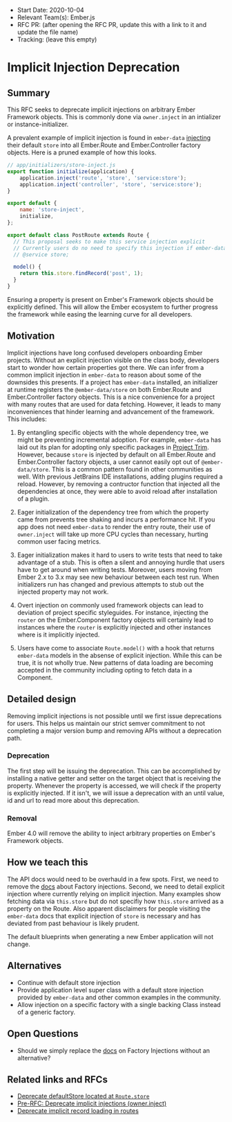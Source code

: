 - Start Date: 2020-10-04
- Relevant Team(s): Ember.js
- RFC PR: (after opening the RFC PR, update this with a link to it and update the file name)
- Tracking: (leave this empty)

# Implicit Injection Deprecation

## Summary

This RFC seeks to deprecate implicit injections on arbitrary Ember Framework objects. This is commonly done via `owner.inject` in an
intializer or instance-initializer.

A prevalent example of implicit injection is found in `ember-data` [injecting](https://github.com/emberjs/data/blob/4bd2b327c4cbca831f9e9f8bc6b497200a212f9b/packages/-ember-data/addon/setup-container.js) their default `store` into all
Ember.Route and Ember.Controller factory objects. Here is a pruned example of how this looks.

```js
// app/initializers/store-inject.js
export function initialize(application) {
    application.inject('route', 'store', 'service:store');
    application.inject('controller', 'store', 'service:store');
}

export default {
    name: 'store-inject',
    initialize,
};
```

```js
export default class PostRoute extends Route {
  // This proposal seeks to make this service injection explicit
  // Currently users do no need to specify this injection if ember-data is installed
  // @service store;

  model() {
    return this.store.findRecord('post', 1);
  }
}
```

Ensuring a property is present on Ember's Framework objects should be explicitly defined. This will allow the Ember ecosystem to
further progress the framework while easing the learning curve for all developers.

## Motivation

Implicit injections have long confused developers onboarding Ember projects. Without an
explicit injection visible on the class body, developers start to wonder how certain properties got there.
We can infer from a common implicit injection in `ember-data` to reason about some of the downsides this presents.
If a project has `ember-data` installed, an initializer at runtime registers the `@ember-data/store` on both
Ember.Route and Ember.Controller factory objects.  This is a nice convenience for a project with many routes
that are used for data fetching. However, it leads to many inconveniences that hinder learning and advancement
of the framework. This includes:

1. By entangling specific objects with the whole dependency tree, we might be preventing incremental adoption.
   For example, `ember-data` has laid out its plan for adopting only specific packages in [Project Trim](https://github.com/emberjs/data/issues/6166).
   However, because `store` is injected by default on all Ember.Route and Ember.Controller factory objects,
   a user cannot easily opt out of `@ember-data/store`. This is a common pattern found in other communities as well.
   With previous JetBrains IDE installations, adding plugins required a reload. However, by removing a contructor function
   that injected all the dependencies at once, they were able to avoid reload after installation of a plugin.

2. Eager initialization of the dependency tree from which the property came from prevents tree shaking and incurs a
   performance hit. If you app does not need `ember-data` to render the entry route, their use of `owner.inject` will
   take up more CPU cycles than necessary, hurting common user facing metrics.

3. Eager initialization makes it hard to users to write tests that need to take advantage of a stub.
   This is often a silent and annoying hurdle that users have to get around when writing tests.
   Moreover, users moving from Ember 2.x to 3.x may see new behaviour between each test run.
   When initializers run has changed and previous attempts to stub out the injected property may not work.

4. Overt injection on commonly used framework objects can lead to deviation of project specific styleguides. For instance,
   injecting the `router` on the Ember.Component factory objects will certainly lead to instances where the `router` is explicitly
   injected and other instances where is it implicitly injected.

5. Users have come to associate `Route.model()` with a hook that returns `ember-data` models in the absense of explicit injection.
   While this can be true, it is not wholly true. New patterns of data loading are becoming
   accepted in the community including opting to fetch data in a Component.


## Detailed design

Removing implicit injections is not possible until we first issue deprecations for users.
This helps us maintain our strict semver commitment to not completing a major version bump and
removing APIs without a deprecation path.

### Deprecation

The first step will be issuing the deprecation. This can be accomplished by installing a native getter
and setter on the target object that is receiving the property. Whenever the property is accessed,
we will check if the property is explicitly injected. If it isn't, we will issue a deprecation with an
until value, id and url to read more about this deprecation.

### Removal

Ember 4.0 will remove the ability to inject arbitrary properties on Ember's Framework objects.

## How we teach this

The API docs would need to be overhauld in a few spots. First, we need to remove the [docs](https://guides.emberjs.com/release/applications/dependency-injection/#toc_factory-injections) about Factory injections.
Second, we need to detail explicit injection where currently relying on implicit injection.  Many examples show fetching data
via `this.store` but do not specifiy how `this.store` arrived as a property on the Route. Also apparent
disclaimers for people visiting the `ember-data` docs that explicit injection of `store` is necessary
and has deviated from past behaviour is likely prudent.

The default blueprints when generating a new Ember application will not change.

## Alternatives

- Continue with default store injection
- Provide application level super class with a default store injection provided by `ember-data` and other common examples in the community.
- Allow injection on a specific factory with a single backing Class instead of a generic factory.

## Open Questions

- Should we simply replace the [docs](https://guides.emberjs.com/release/applications/dependency-injection/#toc_factory-injections) on Factory Injections without an alternative?

## Related links and RFCs
- [Deprecate defaultStore located at `Route.store`](https://github.com/emberjs/rfcs/issues/377)
- [Pre-RFC: Deprecate implicit injections (owner.inject)](https://github.com/emberjs/rfcs/issues/508)
- [Deprecate implicit record loading in routes](https://github.com/emberjs/rfcs/issues/557)
